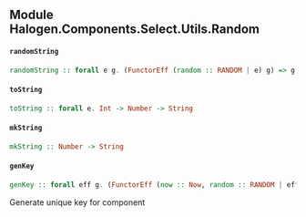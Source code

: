 ## Module Halogen.Components.Select.Utils.Random

#### `randomString`

``` purescript
randomString :: forall e g. (FunctorEff (random :: RANDOM | e) g) => g String
```

#### `toString`

``` purescript
toString :: forall e. Int -> Number -> String
```

#### `mkString`

``` purescript
mkString :: Number -> String
```

#### `genKey`

``` purescript
genKey :: forall eff g. (FunctorEff (now :: Now, random :: RANDOM | eff) g) => g String
```

Generate unique key for component


